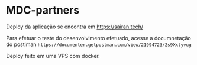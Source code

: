 # MDC-partners

Deploy da aplicação se encontra em https://sairan.tech/

Para efetuar o teste do desenvolvimento efetuado, acesse a documnetação do postiman `https://documenter.getpostman.com/view/21994723/2s9Xxtyvug`

Deploy feito em uma VPS com docker.
